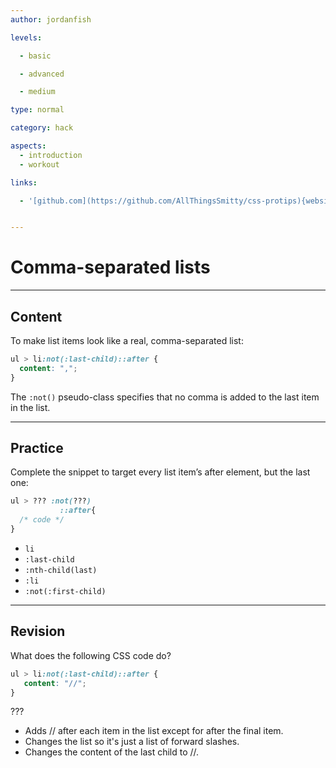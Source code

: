 ```yaml
---
author: jordanfish

levels:

  - basic

  - advanced

  - medium

type: normal

category: hack

aspects:
  - introduction
  - workout

links:

  - '[github.com](https://github.com/AllThingsSmitty/css-protips){website}'


---
```


# Comma-separated lists

---
## Content

To make list items look like a real, comma-separated list:
```css
ul > li:not(:last-child)::after {
  content: ",";
}
```
The `:not()` pseudo-class specifies that no comma is added to the last item in the list.

---
## Practice

Complete the snippet to target every list item’s after element, but the last one:
```css
ul > ??? :not(???)
           ::after{
  /* code */
}
```

* `li`
* `:last-child`
* `:nth-child(last)`
* `:li`
* `:not(:first-child)`

---
## Revision

What does the following CSS code do?
```css
ul > li:not(:last-child)::after {
   content: "//";
}
```
???

* Adds // after each item in the list except for after the final item.
* Changes the list so it's just a list of forward slashes.
* Changes the content of the last child to //.
